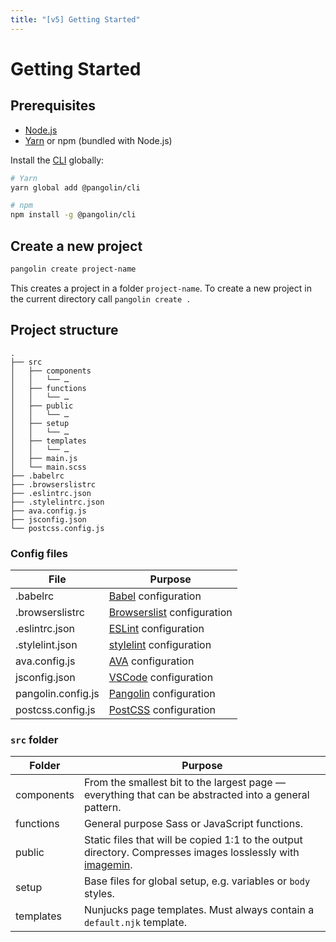 ```yaml
---
title: "[v5] Getting Started"
---
```


# Getting Started


## Prerequisites

* [Node.js](https://nodejs.org)
* [Yarn](https://yarnpkg.com) or npm (bundled with Node.js)

Install the [CLI](https://github.com/pangolinjs/cli) globally:

```bash
# Yarn
yarn global add @pangolin/cli

# npm
npm install -g @pangolin/cli
```


## Create a new project

```bash
pangolin create project-name
```

This creates a project in a folder `project-name`. To create a new project in the current directory call `pangolin create .`


## Project structure

```
.
├── src
│   ├── components
│   │   └── …
│   ├── functions
│   │   └── …
│   ├── public
│   │   └── …
│   ├── setup
│   │   └── …
│   ├── templates
│   │   └── …
│   ├── main.js
│   └── main.scss
├── .babelrc
├── .browserslistrc
├── .eslintrc.json
├── .stylelintrc.json
├── ava.config.js
├── jsconfig.json
└── postcss.config.js
```

### Config files

| File               | Purpose |
|--------------------|---------|
| .babelrc           | [Babel](https://babeljs.io) configuration |
| .browserslistrc    | [Browserslist](https://github.com/browserslist/browserslist) configuration |
| .eslintrc.json     | [ESLint](https://eslint.org) configuration |
| .stylelint.json    | [stylelint](https://stylelint.io) configuration |
| ava.config.js      | <Badge text="Optional" /> [AVA](https://ava.li) configuration |
| jsconfig.json      | <Badge text="Optional" /> [VSCode](https://code.visualstudio.com/docs/languages/jsconfig) configuration |
| pangolin.config.js | <Badge text="Optional" /> [Pangolin](configuration.md) configuration |
| postcss.config.js  | [PostCSS](https://postcss.org) configuration |

### `src` folder

| Folder     | Purpose |
|------------|---------|
| components | From the smallest bit to the largest page — everything that can be abstracted into a general pattern. |
| functions  | General purpose Sass or JavaScript functions. |
| public     | Static files that will be copied 1:1 to the output directory. Compresses images losslessly with [imagemin](https://github.com/imagemin/imagemin). |
| setup      | Base files for global setup, e.g. variables or `body` styles. |
| templates  | Nunjucks page templates. Must always contain a `default.njk` template. |
